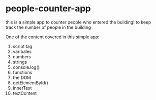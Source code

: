 # people-counter-app
this is a simple app to counter people who entered the building! to keep track the number of people in the building


One of the content covered in this simple app:

1. script tag
2. varibales
3. numbers
4. strings
6. console.log()
7. functions
8. the DOM
9. getElementById()
10. innerText
11. textContent
